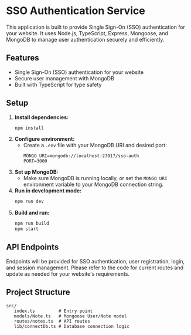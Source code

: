 # SSO Authentication Service

This application is built to provide Single Sign-On (SSO) authentication for your website. It uses Node.js, TypeScript, Express, Mongoose, and MongoDB to manage user authentication securely and efficiently.

## Features

- Single Sign-On (SSO) authentication for your website
- Secure user management with MongoDB
- Built with TypeScript for type safety

## Setup

1. **Install dependencies:**
   ```bash
   npm install
   ```
2. **Configure environment:**
   - Create a `.env` file with your MongoDB URI and desired port:
     ```env
     MONGO_URI=mongodb://localhost:27017/sso-auth
     PORT=3000
     ```
3. **Set up MongoDB:**
   - Make sure MongoDB is running locally, or set the `MONGO_URI` environment variable to your MongoDB connection string.
4. **Run in development mode:**
   ```bash
   npm run dev
   ```
5. **Build and run:**
   ```bash
   npm run build
   npm start
   ```

## API Endpoints

Endpoints will be provided for SSO authentication, user registration, login, and session management. Please refer to the code for current routes and update as needed for your website's requirements.

## Project Structure

```
src/
   index.ts         # Entry point
   models/Note.ts   # Mongoose User/Note model
   routes/notes.ts  # API routes
   lib/connectDb.ts # Database connection logic
```
